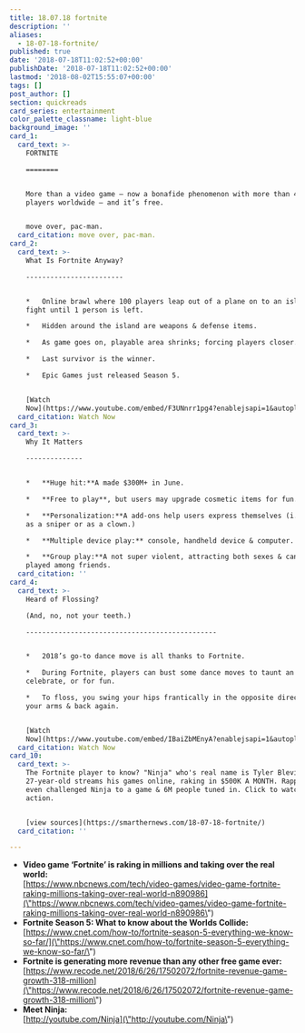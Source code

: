 ```yaml
---
title: 18.07.18 fortnite
description: ''
aliases:
  - 18-07-18-fortnite/
published: true
date: '2018-07-18T11:02:52+00:00'
publishDate: '2018-07-18T11:02:52+00:00'
lastmod: '2018-08-02T15:55:07+00:00'
tags: []
post_author: []
section: quickreads
card_series: entertainment
color_palette_classname: light-blue
background_image: ''
card_1:
  card_text: >-
    FORTNITE

    ========


    More than a video game – now a bonafide phenomenon with more than 45M
    players worldwide – and it’s free.


    move over, pac-man.
  card_citation: move over, pac-man.
card_2:
  card_text: >-
    What Is Fortnite Anyway?

    ------------------------


    *   Online brawl where 100 players leap out of a plane on to an island &
    fight until 1 person is left.

    *   Hidden around the island are weapons & defense items.

    *   As game goes on, playable area shrinks; forcing players closer.

    *   Last survivor is the winner.

    *   Epic Games just released Season 5.


    [Watch
    Now](https://www.youtube.com/embed/F3UNnrr1pg4?enablejsapi=1&autoplay=1&rel=0)
  card_citation: Watch Now
card_3:
  card_text: >-
    Why It Matters

    --------------


    *   **Huge hit:**A made $300M+ in June.

    *   **Free to play**, but users may upgrade cosmetic items for fun.

    *   **Personalization:**A add-ons help users express themselves (i.e. play
    as a sniper or as a clown.)

    *   **Multiple device play:** console, handheld device & computer.

    *   **Group play:**A not super violent, attracting both sexes & can be
    played among friends.
  card_citation: ''
card_4:
  card_text: >-
    Heard of Flossing?  

    (And, no, not your teeth.)

    -----------------------------------------------


    *   2018’s go-to dance move is all thanks to Fortnite.

    *   During Fortnite, players can bust some dance moves to taunt an opponent,
    celebrate, or for fun.

    *   To floss, you swing your hips frantically in the opposite direction of
    your arms & back again.


    [Watch
    Now](https://www.youtube.com/embed/IBaiZbMEnyA?enablejsapi=1&autoplay=1&rel=0)
  card_citation: Watch Now
card_10:
  card_text: >-
    The Fortnite player to know? "Ninja" who's real name is Tyler Blevins.
    27-year-old streams his games online, raking in $500K A MONTH. Rapper Drake
    even challenged Ninja to a game & 6M people tuned in. Click to watch him in
    action.


    [view sources](https://smarthernews.com/18-07-18-fortnite/)
  card_citation: ''

---
```

*   **Video game ‘Fortnite’ is raking in millions and taking over the real world:**  
    [https://www.nbcnews.com/tech/video-games/video-game-fortnite-raking-millions-taking-over-real-world-n890986](\"https://www.nbcnews.com/tech/video-games/video-game-fortnite-raking-millions-taking-over-real-world-n890986\")
*   **Fortnite Season 5: What to know about the Worlds Collide:**  
    [https://www.cnet.com/how-to/fortnite-season-5-everything-we-know-so-far/](\"https://www.cnet.com/how-to/fortnite-season-5-everything-we-know-so-far/\")
*   **Fortnite is generating more revenue than any other free game ever:**  
    [https://www.recode.net/2018/6/26/17502072/fortnite-revenue-game-growth-318-million](\"https://www.recode.net/2018/6/26/17502072/fortnite-revenue-game-growth-318-million\")
*   **Meet Ninja:**  
    [http://youtube.com/Ninja](\"http://youtube.com/Ninja\")